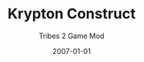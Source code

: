 ---
title: Krypton Construct
subtitle: Tribes 2 Game Mod
date: 2007-01-01
dateIsApprox: true
description: Krypton Construct was a mod for the multiplayer shooter Tribes 2 that allowed players to build custom structures together.
icon: krypton.svg
---
